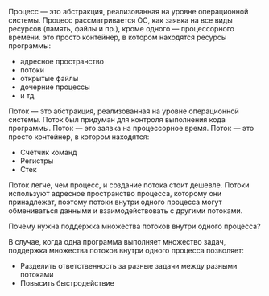 
Процесс — это абстракция, реализованная на уровне операционной системы. Процесс рассматривается ОС, как заявка на все виды ресурсов (память, файлы и пр.), кроме одного — процессорного времени.  это просто контейнер, в котором находятся ресурсы программы:
- адресное пространство
- потоки
- открытые файлы
- дочерние процессы
- и тд


Поток — это абстракция, реализованная на уровне операционной системы. Поток был придуман для контроля выполнения кода программы. Поток — это заявка на процессорное время.
Поток — это просто контейнер, в котором находятся:
- Счётчик команд
- Регистры
- Стек

Поток легче, чем процесс, и создание потока стоит дешевле. Потоки используют адресное пространство процесса, которому они принадлежат, поэтому потоки внутри одного процесса могут обмениваться данными и взаимодействовать с другими потоками.

Почему нужна поддержка множества потоков внутри одного процесса?

В случае, когда одна программа выполняет множество задач, поддержка множества потоков внутри одного процесса позволяет:
- Разделить ответственность за разные задачи между разными потоками
- Повысить быстродействие
